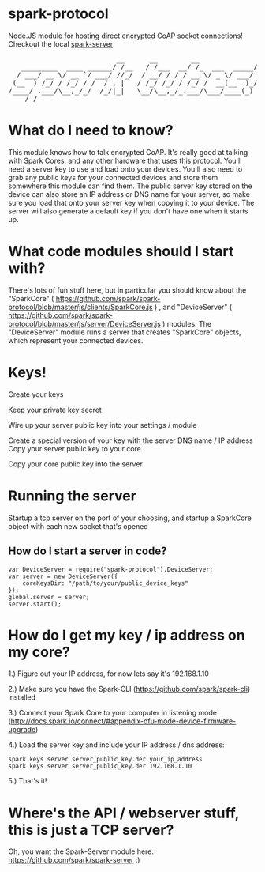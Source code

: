 spark-protocol
================

  Node.JS module for hosting direct encrypted CoAP socket connections!  Checkout the local [spark-server](https://github.com/spark/spark-server)

<pre>
                          __      __        __              __
   _________  ____ ______/ /__   / /___  __/ /_  ___  _____/ /
  / ___/ __ \/ __ `/ ___/ //_/  / __/ / / / __ \/ _ \/ ___/ / 
 (__  ) /_/ / /_/ / /  / , |   / /_/ /_/ / /_/ /  __(__  )_/  
/____/ .___/\__,_/_/  /_/|_|   \__/\__,_/_.___/\___/____(_)   
    /_/                                                       
</pre>


What do I need to know?
========================

  This module knows how to talk encrypted CoAP.  It's really good at talking with Spark Cores, and any other hardware that uses this protocol.  You'll need a server key to use and load onto your devices.  You'll also need to grab any public keys for your connected devices and store them somewhere this module can find them.  The public server key stored on the device can also store an IP address or DNS name for your server, so make sure you load that onto your server key when copying it to your device.  The server will also generate a default key if you don't have one when it starts up.

What code modules should I start with?
============================================

There's lots of fun stuff here, but in particular you should know about the "SparkCore" ( https://github.com/spark/spark-protocol/blob/master/js/clients/SparkCore.js ) , and "DeviceServer" ( https://github.com/spark/spark-protocol/blob/master/js/server/DeviceServer.js ) modules.  The "DeviceServer" module runs a server that creates "SparkCore" objects, which represent your connected devices.



Keys!
====================

Create your keys

Keep your private key secret

Wire up your server public key into your settings / module

Create a special version of your key with the server DNS name / IP address
Copy your server public key to your core

Copy your core public key into the server


Running the server
====================

Startup a tcp server on the port of your choosing, and startup a SparkCore object with each new socket that's opened


How do I start a server in code?
---------------------------

```
var DeviceServer = require("spark-protocol").DeviceServer;
var server = new DeviceServer({
    coreKeysDir: "/path/to/your/public_device_keys"
});
global.server = server;
server.start();

```


How do I get my key / ip address on my core?
================================================

1.) Figure out your IP address, for now lets say it's 192.168.1.10

2.) Make sure you have the Spark-CLI (https://github.com/spark/spark-cli) installed

3.) Connect your Spark Core to your computer in listening mode (http://docs.spark.io/connect/#appendix-dfu-mode-device-firmware-upgrade)

4.) Load the server key and include your IP address / dns address:

```
spark keys server server_public_key.der your_ip_address
spark keys server server_public_key.der 192.168.1.10
```

5.) That's it!


Where's the API / webserver stuff, this is just a TCP server?
===========================================================================

  Oh, you want the Spark-Server module here: https://github.com/spark/spark-server  :)
  
  


